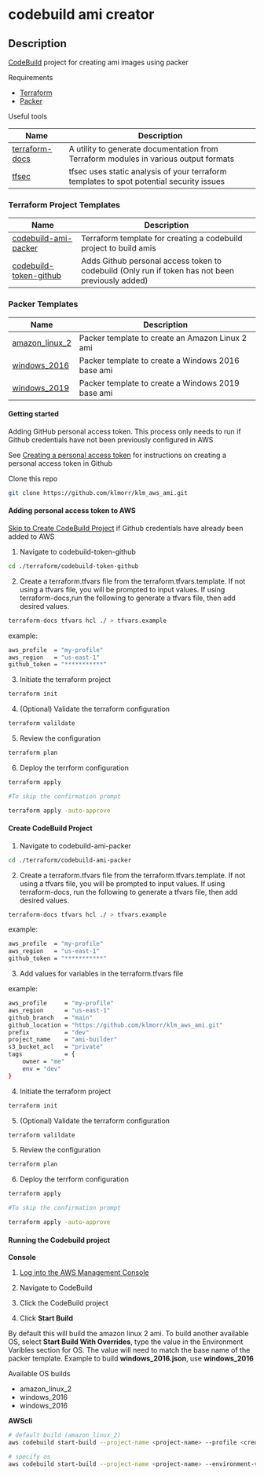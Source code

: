 # codebuild ami creator

## Description

[CodeBuild](https://aws.amazon.com/codebuild/) project for creating ami images using packer

Requirements

- [Terraform](https://www.terraform.io/)
- [Packer](https://www.packer.io/)

Useful tools

| Name | Description |
|------|-------------|
| [terraform-docs](https://github.com/terraform-docs/terraform-docs) | A utility to generate documentation from Terraform modules in various output formats |
| [tfsec](https://github.com/aquasecurity/tfsec) | tfsec uses static analysis of your terraform templates to spot potential security issues |

### Terraform Project Templates

| Name | Description |
|------|-------------|
| [codebuild-ami-packer](src/terraform/codebuild-ami-packer/readme.md) | Terraform template for creating a codebuild project to build amis |
| [codebuild-token-github](src/terraform/codebuild-token-github/readme.md) | Adds Github personal access token to codebuild (Only run if token has not been previously added) |

### Packer Templates

| Name | Description |
|------|-------------|
| [amazon_linux_2](src/pkr/amazon_linux_2.json) | Packer template to create an Amazon Linux 2 ami |
| [windows_2016](src/pkr/windows_2016.json) | Packer template to create a Windows 2016 base ami |
| [windows_2019](src/pkr/windows_2019.json) | Packer template to create a Windows 2019 base ami |

#### Getting started

Adding GitHub personal access token. This process only needs to run if Github credentials have not been previously configured in AWS

See [Creating a personal access token](https://docs.github.com/en/authentication/keeping-your-account-and-data-secure/creating-a-personal-access-token) for instructions on creating a personal access token in Github

Clone this repo

```bash
git clone https://github.com/klmorr/klm_aws_ami.git
```

#### Adding personal access token to AWS

[Skip to Create CodeBuild Project](#create-codebuild-project) if Github credentials have already been added to AWS

1. Navigate to codebuild-token-github

```bash
cd ./terraform/codebuild-token-github
```

2. Create a terraform.tfvars file from the terraform.tfvars.template. If not using a tfvars file, you will be prompted to input values. If using terraform-docs,run the following to generate a tfvars file, then add desired values.

```bash
terraform-docs tfvars hcl ./ > tfvars.example
```

example:

```bash
aws_profile  = "my-profile"
aws_region   = "us-east-1"
github_token = "***********"
```

3. Initiate the terraform project

```bash
terraform init
```

4. (Optional) Validate the terraform configuration
   
```bash
terraform valildate
```

5. Review the configuration

```bash
terraform plan
```

6. Deploy the terrform configuration

```bash
terraform apply

#To skip the confirmation prompt

terraform apply -auto-approve
```

#### Create CodeBuild Project

1. Navigate to codebuild-ami-packer

```bash
cd ./terraform/codebuild-ami-packer
```

2. Create a terraform.tfvars file from the terraform.tfvars.template. If not using a tfvars file, you will be prompted to input values. If using terraform-docs, run the following to generate a tfvars file, then add desired values.

```bash
terraform-docs tfvars hcl ./ > tfvars.example
```

example:

```bash
aws_profile  = "my-profile"
aws_region   = "us-east-1"
github_token = "***********"
```

3. Add values for variables in the terraform.tfvars file

example:

```bash
aws_profile     = "my-profile"
aws_region      = "us-east-1"
github_branch   = "main"
github_location = "https://github.com/klmorr/klm_aws_ami.git"
prefix          = "dev"
project_name    = "ami-builder"
s3_bucket_acl   = "private"
tags            = {
    owner = "me"
    env = "dev"
}
```

4. Initiate the terraform project

```bash
terraform init
```

5. (Optional) Validate the terraform configuration
   
```bash
terraform valildate
```

5. Review the configuration

```bash
terraform plan
```

6. Deploy the terrform configuration

```bash
terraform apply

#To skip the confirmation prompt

terraform apply -auto-approve
```

#### Running the Codebuild project

**Console**

1. [Log into the AWS Management Console](https://console.aws.amazon.com)

2. Navigate to CodeBuild

3. Click the CodeBuild project

4. Click **Start Build**

By default this will build the amazon linux 2 ami. To build another available OS, select **Start Build With Overrides**, type the value in the Environment Varibles section for OS. The value will need to match the base name of the packer template. Example to build **windows_2016.json**, use **windows_2016**

Available OS builds

- amazon_linux_2
- windows_2016
- windows_2016

**AWScli**

```bash
# default build (amazon_linux_2)
aws codebuild start-build --project-name <project-name> --profile <credential_profile>

# specify os
aws codebuild start-build --project-name <project-name> --environment-variables-override <os_name>
```